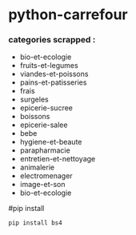 # python-carrefour
### categories scrapped :
  * bio-et-ecologie
  * fruits-et-legumes
  * viandes-et-poissons
  * pains-et-patisseries
  * frais
  * surgeles
  * epicerie-sucree
  * boissons
  * epicerie-salee
  * bebe
  * hygiene-et-beaute
  * parapharmacie
  * entretien-et-nettoyage
  * animalerie
  * electromenager
  * image-et-son
  * bio-et-ecologie

#pip install
```
pip install bs4
```
